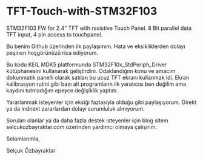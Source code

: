 # TFT-Touch-with-STM32F103
STM32F103 FW for 2.4" TFT with resistive Touch Panel. 8 Bit parallel data TFT input, 4 pin access to touchpanel.

Bu benim Github üzerinden ilk paylaşımım. Hata ve eksikliklerden dolayı peşinen hoşgörünüzü rica ediyorum.

Bu kodu KEIL MDK5 platformunda STM32F10x_StdPeriph_Driver kütüphanesini kullanarak geliştirdim. Odaklandığım konu ve amacım dokunmatik panelli olarak satılan bu ucuz TFT ekranı kullanmak idi. Ekran kalibrasyon rutini gibi bazı alt programların ilk yaratıcısı ben değilim ama kaydını tutmadığım epeyce değişiklik yaptım.

Yararlanmak isteyenler için eksiği fazlasıyla olduğu gibi paylaşıyorum. Direkt ya da indirekt zararlardan dolayı sorumluluk almıyorum.

Soruları olanlar ya da daha fazla destek isteyenler için blog sitem selcukozbayraktar.com üzerinden yardımcı olmaya çalışırım.

Selamlarımla,

Selçuk Özbayraktar
